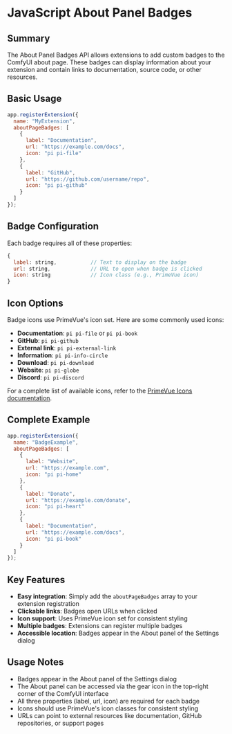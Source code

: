 # JavaScript About Panel Badges

## Summary

The About Panel Badges API allows extensions to add custom badges to the ComfyUI about page. These badges can display information about your extension and contain links to documentation, source code, or other resources.

## Basic Usage

```javascript
app.registerExtension({
  name: "MyExtension",
  aboutPageBadges: [
    {
      label: "Documentation",
      url: "https://example.com/docs",
      icon: "pi pi-file"
    },
    {
      label: "GitHub",
      url: "https://github.com/username/repo",
      icon: "pi pi-github"
    }
  ]
});
```

## Badge Configuration

Each badge requires all of these properties:

```javascript
{
  label: string,           // Text to display on the badge
  url: string,             // URL to open when badge is clicked
  icon: string             // Icon class (e.g., PrimeVue icon)
}
```

## Icon Options

Badge icons use PrimeVue's icon set. Here are some commonly used icons:

- **Documentation**: `pi pi-file` or `pi pi-book`
- **GitHub**: `pi pi-github`
- **External link**: `pi pi-external-link`
- **Information**: `pi pi-info-circle`
- **Download**: `pi pi-download`
- **Website**: `pi pi-globe`
- **Discord**: `pi pi-discord`

For a complete list of available icons, refer to the [PrimeVue Icons documentation](https://primevue.org/icons/).

## Complete Example

```javascript
app.registerExtension({
  name: "BadgeExample",
  aboutPageBadges: [
    {
      label: "Website",
      url: "https://example.com",
      icon: "pi pi-home"
    },
    {
      label: "Donate",
      url: "https://example.com/donate",
      icon: "pi pi-heart"
    },
    {
      label: "Documentation",
      url: "https://example.com/docs",
      icon: "pi pi-book"
    }
  ]
});
```

## Key Features

- **Easy integration**: Simply add the `aboutPageBadges` array to your extension registration
- **Clickable links**: Badges open URLs when clicked
- **Icon support**: Uses PrimeVue icon set for consistent styling
- **Multiple badges**: Extensions can register multiple badges
- **Accessible location**: Badges appear in the About panel of the Settings dialog

## Usage Notes

- Badges appear in the About panel of the Settings dialog
- The About panel can be accessed via the gear icon in the top-right corner of the ComfyUI interface
- All three properties (label, url, icon) are required for each badge
- Icons should use PrimeVue's icon classes for consistent styling
- URLs can point to external resources like documentation, GitHub repositories, or support pages
